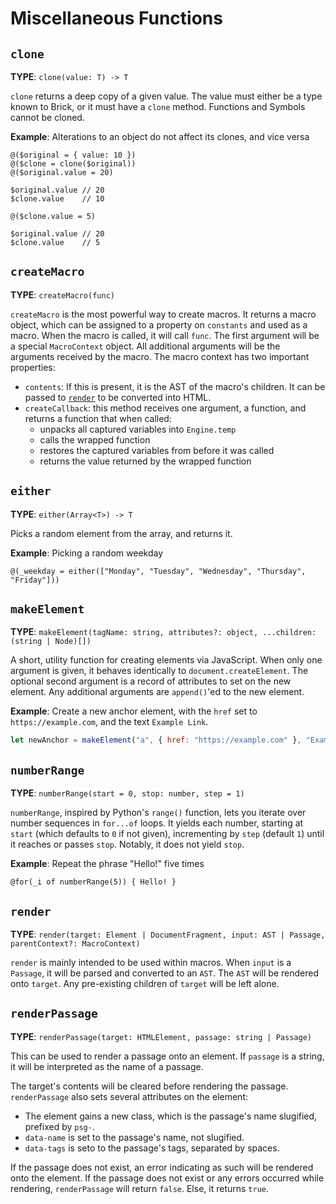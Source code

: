 # Miscellaneous Functions

## `clone`

**TYPE**: `clone(value: T) -> T`

`clone` returns a deep copy of a given value.
The value must either be a type known to Brick, or it must have a `clone` method.
Functions and Symbols cannot be cloned.

**Example**: Alterations to an object do not affect its clones, and vice versa

```brick
@($original = { value: 10 })
@($clone = clone($original))
@($original.value = 20)

$original.value // 20
$clone.value    // 10

@($clone.value = 5)

$original.value // 20
$clone.value    // 5
```

## `createMacro`

**TYPE**: `createMacro(func)`

`createMacro` is the most powerful way to create macros.
It returns a macro object, which can be assigned to a property on `constants` and used as a macro.
When the macro is called, it will call `func`. The first argument will be a special `MacroContext` object.
All additional arguments will be the arguments received by the macro.
The macro context has two important properties:

- `contents`: If this is present, it is the AST of the macro's children.
  It can be passed to [`render`](./misc#render) to be converted into HTML.
- `createCallback`: this method receives one argument, a function, and returns a function that when called:
  - unpacks all captured variables into `Engine.temp`
  - calls the wrapped function
  - restores the captured variables from before it was called
  - returns the value returned by the wrapped function

## `either`

**TYPE**: `either(Array<T>) -> T`

Picks a random element from the array, and returns it.

**Example**: Picking a random weekday

```brick
@(_weekday = either(["Monday", "Tuesday", "Wednesday", "Thursday", "Friday"]))
```

## `makeElement`

**TYPE**: `makeElement(tagName: string, attributes?: object, ...children: (string | Node)[])`

A short, utility function for creating elements via JavaScript.
When only one argument is given, it behaves identically to `document.createElement`.
The optional second argument is a record of attributes to set on the new element.
Any additional arguments are `append()`'ed to the new element.

**Example**: Create a new anchor element,
with the `href` set to `https://example.com`,
and the text `Example Link`.

```js
let newAnchor = makeElement("a", { href: "https://example.com" }, "Example Link");
```

## `numberRange`

**TYPE**: `numberRange(start = 0, stop: number, step = 1)`

`numberRange`, inspired by Python's `range()` function, lets you iterate over number sequences in `for...of` loops.
It yields each number, starting at `start` (which defaults to `0` if not given), incrementing by `step` (default `1`)
until it reaches or passes `stop`. Notably, it does not yield `stop`.

**Example**: Repeat the phrase "Hello!" five times

```brick
@for(_i of numberRange(5)) { Hello! }
```

## `render`

**TYPE**: `render(target: Element | DocumentFragment, input: AST | Passage, parentContext?: MacroContext)`

`render` is mainly intended to be used within macros.
When `input` is a `Passage`, it will be parsed and converted to an `AST`.
The `AST` will be rendered onto `target`.
Any pre-existing children of `target` will be left alone.

## `renderPassage`

**TYPE**: `renderPassage(target: HTMLElement, passage: string | Passage)`

This can be used to render a passage onto an element.
If `passage` is a string, it will be interpreted as the name of a passage.

The target's contents will be cleared before rendering the passage.
`renderPassage` also sets several attributes on the element:

- The element gains a new class, which is the passage's name slugified, prefixed by `psg-`.
- `data-name` is set to the passage's name, not slugified.
- `data-tags` is seto to the passage's tags, separated by spaces.

If the passage does not exist, an error indicating as such will be rendered onto the element.
If the passage does not exist or any errors occurred while rendering, `renderPassage` will return `false`.
Else, it returns `true`.
